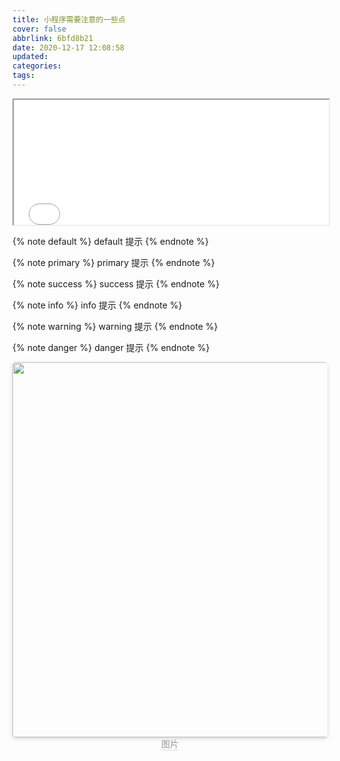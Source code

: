 ```yaml
---
title: 小程序需要注意的一些点
cover: false
abbrlink: 6bfd8b21
date: 2020-12-17 12:08:58
updated:
categories:
tags:
---
```


<iframe 
  src="/custom/iframe/a.html" 
  width="100%" 
  height="200" 
  frameborder="1">
</iframe>

{% note default %}
default 提示
{% endnote %}

{% note primary %}
primary 提示
{% endnote %}

{% note success %}
success 提示
{% endnote %}

{% note info %}
info 提示
{% endnote %}

{% note warning %}
warning 提示
{% endnote %}

{% note danger %}
danger 提示
{% endnote %}

<center>
    <img style="border-radius: 0.3125em;
    box-shadow: 0 2px 4px 0 rgba(34,36,38,.12),0 2px 10px 0 rgba(34,36,38,.08);display:inline;margin:0" 
    src="https://cdn.jsdelivr.net/gh/DSzhongweizi/Resources/article/" width="600"/>
    <br>
    <div style="color:orange; border-bottom: 1px solid #d9d9d9;
    display: inline-block;
    color: #999;">图片</div>
</center>